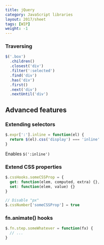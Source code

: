 ```yaml
---
title: jQuery
category: JavaScript libraries
layout: 2017/sheet
tags: [WIP]
weight: -1
---
```


### Traversing

```js
$('.box')
  .children()
  .closest('div')
  .filter(':selected')
  .find('div')
  .has('div')
  .first()
  .next('div')
  .nextUntil('div')
```

## Advanced features

### Extending selectors

```js
$.expr[':'].inline = function(el) {
  return $(el).css('display') === 'inline'
}
```

Enables `$(':inline')`

### Extend CSS properties

```js
$.cssHooks.someCSSProp = {
  get: function(elem, computed, extra) {},
  set: function(elem, value) {}
}

// Disable "px"
$.cssNumber['someCSSProp'] = true
```

### fn.animate() hooks

```js
$.fn.step.someWhatever = function(fx) {
  // ...
}
```
